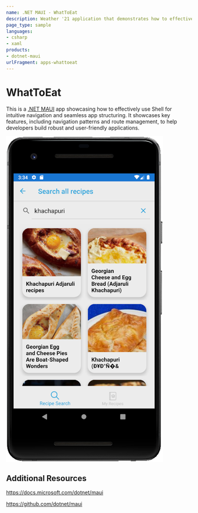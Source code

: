 ```yaml
---
name: .NET MAUI - WhatToEat
description: Weather '21 application that demonstrates how to effectively use Shell for intuitive navigation and seamless app structuring.
page_type: sample
languages:
- csharp
- xaml
products:
- dotnet-maui
urlFragment: apps-whattoeat
---
```


# WhatToEat

This is a [.NET MAUI](https://github.com/dotnet/maui) app showcasing how to effectively use Shell for intuitive navigation and seamless app structuring. It showcases key features, including navigation patterns and route management, to help developers build robust and user-friendly applications.

![.NET MAUI WhatToEat App on all platforms](images/screen_search_recipes.png)

## Additional Resources

https://docs.microsoft.com/dotnet/maui

https://github.com/dotnet/maui
